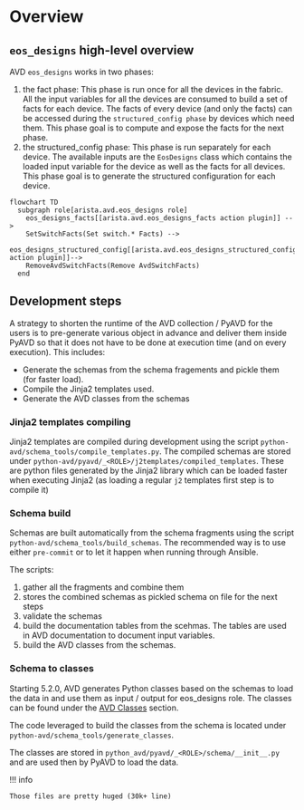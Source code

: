 <!--
  ~ Copyright (c) 2023-2024 Arista Networks, Inc.
  ~ Use of this source code is governed by the Apache License 2.0
  ~ that can be found in the LICENSE file.
  -->

# Overview

## `eos_designs` high-level overview

AVD `eos_designs` works in two phases:

1. the fact phase: This phase is run once for all the devices in the fabric. All the input variables for all the devices are consumed to
   build a set of facts for each device. The facts of every device (and only the facts) can be accessed during the
   `structured_config phase` by devices which need them. This phase goal is to
   compute and expose the facts for the next phase.
2. the structured_config phase: This phase is run separately for each device.
   The available inputs are the `EosDesigns` class which contains the loaded
   input variable for the device as well as the facts for all devices.
   This phase goal is to generate the structured configuration for each device.

```mermaid
flowchart TD
  subgraph role[arista.avd.eos_designs role]
    eos_designs_facts[[arista.avd.eos_designs_facts action plugin]] -->
    SetSwitchFacts(Set switch.* Facts) -->
    eos_designs_structured_config[[arista.avd.eos_designs_structured_config action plugin]]-->
    RemoveAvdSwitchFacts(Remove AvdSwitchFacts)
  end
```


## Development steps

A strategy to shorten the runtime of the AVD collection / PyAVD for the users is
to pre-generate various object in advance and deliver them inside PyAVD so that
it does not have to be done at execution time (and on every execution). This
includes:

* Generate the schemas from the schema fragements and pickle them (for faster load).
* Compile the Jinja2 templates used.
* Generate the AVD classes from the schemas

### Jinja2 templates compiling

Jinja2 templates are compiled during development using the script
`python-avd/schema_tools/compile_templates.py`. The compiled schemas are stored
under `python-avd/pyavd/_<ROLE>/j2templates/compiled_templates`. These are
python files generated by the Jinja2 library which can be loaded faster when
executing Jinja2 (as loading a regular `j2` templates first step is to compile
it)

### Schema build

Schemas are built automatically from the schema fragments using the script
`python-avd/schema_tools/build_schemas`. The recommended way is to use either
`pre-commit` or to let it happen when running through Ansible.

The scripts:

1. gather all the fragments and combine them
2. stores the combined schemas as pickled schema on file for the next steps
3. validate the schemas
4. build the documentation tables from the scehmas. The tables are used in AVD documentation to document input variables.
5. build the AVD classes from the schemas.

### Schema to classes

Starting 5.2.0, AVD generates Python classes based on the schemas to load the
data in and use them as input / output for eos_designs role. The classes can be
found under the [AVD Classes](./avd_classes.md) section.

The code leveraged to build the classes from the schema is located under `python-avd/schema_tools/generate_classes`.

The classes are stored in `python_avd/pyavd/_<ROLE>/schema/__init__.py` and are used then by PyAVD to load the data.

!!! info

    Those files are pretty huged (30k+ line)
